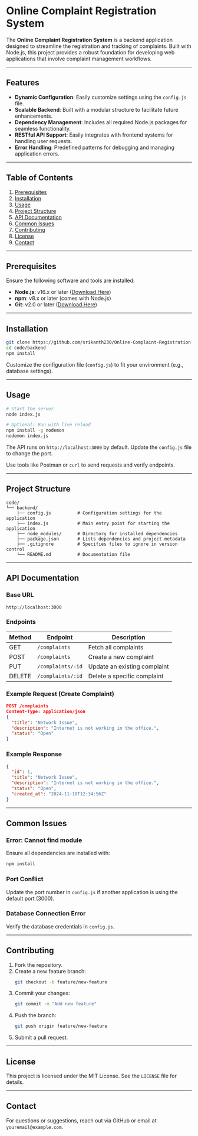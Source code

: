 # Online Complaint Registration System

The **Online Complaint Registration System** is a backend application designed to streamline the registration and tracking of complaints. Built with Node.js, this project provides a robust foundation for developing web applications that involve complaint management workflows.

---

## Features

- **Dynamic Configuration**: Easily customize settings using the `config.js` file.
- **Scalable Backend**: Built with a modular structure to facilitate future enhancements.
- **Dependency Management**: Includes all required Node.js packages for seamless functionality.
- **RESTful API Support**: Easily integrates with frontend systems for handling user requests.
- **Error Handling**: Predefined patterns for debugging and managing application errors.

---

## Table of Contents

1. [Prerequisites](#prerequisites)
2. [Installation](#installation)
3. [Usage](#usage)
4. [Project Structure](#project-structure)
5. [API Documentation](#api-documentation)
6. [Common Issues](#common-issues)
7. [Contributing](#contributing)
8. [License](#license)
9. [Contact](#contact)

---

## Prerequisites

Ensure the following software and tools are installed:

- **Node.js**: v16.x or later ([Download Here](https://nodejs.org/))
- **npm**: v8.x or later (comes with Node.js)
- **Git**: v2.0 or later ([Download Here](https://git-scm.com/))

---

## Installation

```bash
git clone https://github.com/srikanth230/Online-Complaint-Registration.git
cd code/backend
npm install
```

Customize the configuration file (`config.js`) to fit your environment (e.g., database settings).

---

## Usage

```bash
# Start the server
node index.js

# Optional: Run with live reload
npm install -g nodemon
nodemon index.js
```

The API runs on `http://localhost:3000` by default. Update the `config.js` file to change the port.

Use tools like Postman or `curl` to send requests and verify endpoints.

---

## Project Structure

```plaintext
code/
└── backend/
    ├── config.js          # Configuration settings for the application
    ├── index.js           # Main entry point for starting the application
    ├── node_modules/      # Directory for installed dependencies
    ├── package.json       # Lists dependencies and project metadata
    ├── .gitignore         # Specifies files to ignore in version control
    └── README.md          # Documentation file
```

---

## API Documentation

### Base URL

```
http://localhost:3000
```

### Endpoints

| Method | Endpoint            | Description                  |
|--------|---------------------|------------------------------|
| GET    | `/complaints`       | Fetch all complaints         |
| POST   | `/complaints`       | Create a new complaint       |
| PUT    | `/complaints/:id`   | Update an existing complaint |
| DELETE | `/complaints/:id`   | Delete a specific complaint  |

### Example Request (Create Complaint)

```json
POST /complaints
Content-Type: application/json
{
  "title": "Network Issue",
  "description": "Internet is not working in the office.",
  "status": "Open"
}
```

### Example Response

```json
{
  "id": 1,
  "title": "Network Issue",
  "description": "Internet is not working in the office.",
  "status": "Open",
  "created_at": "2024-11-18T12:34:56Z"
}
```

---

## Common Issues

### Error: Cannot find module
Ensure all dependencies are installed with:
```bash
npm install
```

### Port Conflict
Update the port number in `config.js` if another application is using the default port (3000).

### Database Connection Error
Verify the database credentials in `config.js`.

---

## Contributing

1. Fork the repository.
2. Create a new feature branch:
   ```bash
   git checkout -b feature/new-feature
   ```
3. Commit your changes:
   ```bash
   git commit -m "Add new feature"
   ```
4. Push the branch:
   ```bash
   git push origin feature/new-feature
   ```
5. Submit a pull request.

---

## License

This project is licensed under the MIT License. See the `LICENSE` file for details.

---

## Contact

For questions or suggestions, reach out via GitHub or email at `youremail@example.com`.
